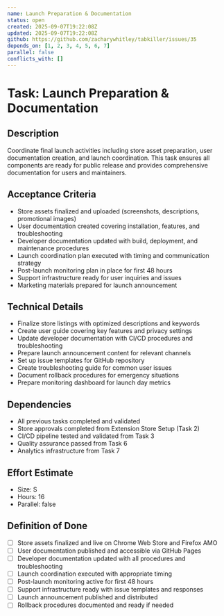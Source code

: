 ```yaml
---
name: Launch Preparation & Documentation
status: open
created: 2025-09-07T19:22:08Z
updated: 2025-09-07T19:22:08Z
github: https://github.com/zacharywhitley/tabkiller/issues/35
depends_on: [1, 2, 3, 4, 5, 6, 7]
parallel: false
conflicts_with: []
---
```


# Task: Launch Preparation & Documentation

## Description
Coordinate final launch activities including store asset preparation, user documentation creation, and launch coordination. This task ensures all components are ready for public release and provides comprehensive documentation for users and maintainers.

## Acceptance Criteria
- Store assets finalized and uploaded (screenshots, descriptions, promotional images)
- User documentation created covering installation, features, and troubleshooting
- Developer documentation updated with build, deployment, and maintenance procedures
- Launch coordination plan executed with timing and communication strategy
- Post-launch monitoring plan in place for first 48 hours
- Support infrastructure ready for user inquiries and issues
- Marketing materials prepared for launch announcement

## Technical Details
- Finalize store listings with optimized descriptions and keywords
- Create user guide covering key features and privacy settings
- Update developer documentation with CI/CD procedures and troubleshooting
- Prepare launch announcement content for relevant channels
- Set up issue templates for GitHub repository
- Create troubleshooting guide for common user issues
- Document rollback procedures for emergency situations
- Prepare monitoring dashboard for launch day metrics

## Dependencies
- All previous tasks completed and validated
- Store approvals completed from Extension Store Setup (Task 2)
- CI/CD pipeline tested and validated from Task 3
- Quality assurance passed from Task 6
- Analytics infrastructure from Task 7

## Effort Estimate  
- Size: S
- Hours: 16
- Parallel: false

## Definition of Done
- [ ] Store assets finalized and live on Chrome Web Store and Firefox AMO
- [ ] User documentation published and accessible via GitHub Pages
- [ ] Developer documentation updated with all procedures and troubleshooting
- [ ] Launch coordination executed with appropriate timing
- [ ] Post-launch monitoring active for first 48 hours
- [ ] Support infrastructure ready with issue templates and responses
- [ ] Launch announcement published and distributed
- [ ] Rollback procedures documented and ready if needed